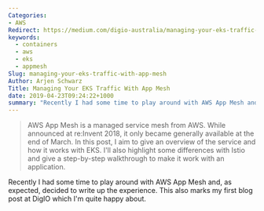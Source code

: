 ```yaml
---
Categories:
- AWS
Redirect: https://medium.com/digio-australia/managing-your-eks-traffic-with-app-mesh-a8838e27e7a1
keywords:
  - containers
  - aws
  - eks
  - appmesh
Slug: managing-your-eks-traffic-with-app-mesh
Author: Arjen Schwarz
Title: Managing Your EKS Traffic With App Mesh
date: 2019-04-23T09:24:22+1000
summary: "Recently I had some time to play around with AWS App Mesh and, as expected, decided to write up the experience. This also marks my first blog post at DigIO."
---
```


> AWS App Mesh is a managed service mesh from AWS. While announced at re:Invent 2018, it only became generally available at the end of March. In this post, I aim to give an overview of the service and how it works with EKS. I'll also highlight some differences with Istio and give a step-by-step walkthrough to make it work with an application.

Recently I had some time to play around with AWS App Mesh and, as expected, decided to write up the experience. This also marks my first blog post at DigIO which I'm quite happy about.
